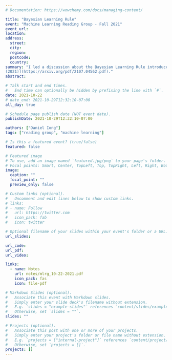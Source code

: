```yaml
---
# Documentation: https://wowchemy.com/docs/managing-content/

title: "Bayesian Learning Rule"
event: "Machine Learning Reading Group - Fall 2021"
event_url:
location:
address:
  street:
  city:
  region:
  postcode:
  country:
summary: "I led a discussion about the Bayesian Learning Rule introduced in [Khan et al.
(2021)](https://arxiv.org/pdf/2107.04562.pdf)."
abstract:

# Talk start and end times.
#   End time can optionally be hidden by prefixing the line with `#`.
date: 2021-10-22
# date_end: 2021-10-29T12:32:10-07:00
all_day: true

# Schedule page publish date (NOT event date).
publishDate: 2021-10-29T12:32:10-07:00

authors: ["Daniel Iong"]
tags: ["reading group", "machine learning"]

# Is this a featured event? (true/false)
featured: false

# Featured image
# To use, add an image named `featured.jpg/png` to your page's folder.
# Focal points: Smart, Center, TopLeft, Top, TopRight, Left, Right, BottomLeft, Bottom, BottomRight.
image:
  caption: ""
  focal_point: ""
  preview_only: false

# Custom links (optional).
#   Uncomment and edit lines below to show custom links.
# links:
# - name: Follow
#   url: https://twitter.com
#   icon_pack: fab
#   icon: twitter

# Optional filename of your slides within your event's folder or a URL.
url_slides:

url_code:
url_pdf:
url_video:

links:
  - name: Notes
    url: notes/mlrg_10-22-2021.pdf
    icon_pack: fas
    icon: file-pdf

# Markdown Slides (optional).
#   Associate this event with Markdown slides.
#   Simply enter your slide deck's filename without extension.
#   E.g. `slides = "example-slides"` references `content/slides/example-slides.md`.
#   Otherwise, set `slides = ""`.
slides: ""

# Projects (optional).
#   Associate this post with one or more of your projects.
#   Simply enter your project's folder or file name without extension.
#   E.g. `projects = ["internal-project"]` references `content/project/deep-learning/index.md`.
#   Otherwise, set `projects = []`.
projects: []
---
```

